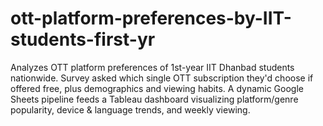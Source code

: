 # ott-platform-preferences-by-IIT-students-first-yr
Analyzes OTT platform preferences of 1st-year IIT Dhanbad students nationwide. Survey asked which single OTT subscription they'd choose if offered free, plus demographics and viewing habits. A dynamic Google Sheets pipeline feeds a Tableau dashboard visualizing platform/genre popularity, device &amp; language trends, and weekly viewing.
